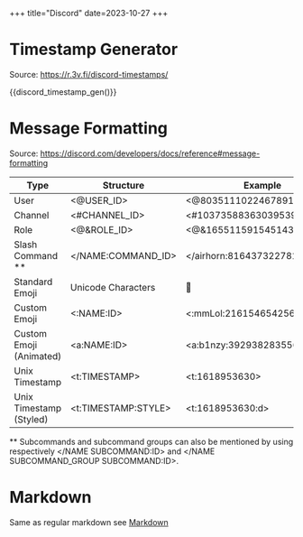 +++
title="Discord"
date=2023-10-27
+++

# Timestamp Generator

Source: <https://r.3v.fi/discord-timestamps/>

{{discord_timestamp_gen()}}

# Message Formatting

Source: <https://discord.com/developers/docs/reference#message-formatting>

| Type                    | Structure           | Example                       |
| ----------------------- | ------------------- | ----------------------------- |
| User                    | <@USER_ID>          | <@80351110224678912>          |
| Channel                 | <#CHANNEL_ID>       | <#103735883630395392>         |
| Role                    | <@&ROLE_ID>         | <@&165511591545143296>        |
| Slash Command **        | </NAME:COMMAND_ID>  | </airhorn:816437322781949972> |
| Standard Emoji          | Unicode Characters  | 💯                            |
| Custom Emoji            | <:NAME:ID>          | <:mmLol:216154654256398347>   |
| Custom Emoji (Animated) | <a:NAME:ID>         | <a:b1nzy:392938283556143104>  |
| Unix Timestamp          | <t:TIMESTAMP>       | <t:1618953630>                |
| Unix Timestamp (Styled) | <t:TIMESTAMP:STYLE> | <t:1618953630:d>              |

** Subcommands and subcommand groups can also be mentioned by using respectively </NAME SUBCOMMAND:ID> and </NAME
SUBCOMMAND_GROUP SUBCOMMAND:ID>.

# Markdown

Same as regular markdown see [Markdown](@/misc/markdown.md#styles-supported-in-discord-messages)
